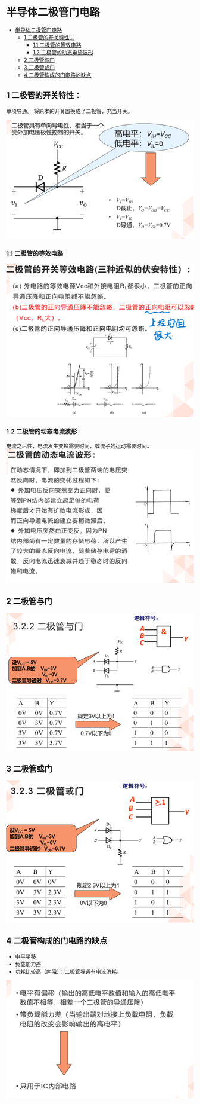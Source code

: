 <!--
 * @Author: 小叶同学
 * @Date: 2024-03-14 08:22:18
 * @LastEditors: Please set LastEditors
 * @LastEditTime: 2024-03-14 09:00:44
 * @Description: 请填写简介
-->
# 半导体二极管门电路

<!-- @import "[TOC]" {cmd="toc" depthFrom=1 depthTo=6 orderedList=false} -->

<!-- code_chunk_output -->

- [半导体二极管门电路](#半导体二极管门电路)
  - [1 二极管的开关特性：](#1-二极管的开关特性)
    - [1.1 二极管的等效电路](#11-二极管的等效电路)
    - [1.2 二极管的动态电流波形](#12-二极管的动态电流波形)
  - [2 二极管与门](#2-二极管与门)
  - [3 二极管或门](#3-二极管或门)
  - [4 二极管构成的门电路的缺点](#4-二极管构成的门电路的缺点)

<!-- /code_chunk_output -->



## 1 二极管的开关特性：

单项导通。
将原本的开关置换成了二极管，充当开关。

![alt text](image-1.png)

### 1.1 二极管的等效电路

![alt text](image-4.png)

### 1.2 二极管的动态电流波形

电流之后性，电流发生变换需要时间，载流子的运动需要时间。
![alt text](image-5.png)

## 2 二极管与门

![alt text](image-6.png)

## 3 二极管或门

![alt text](image-7.png)

## 4 二极管构成的门电路的缺点

- 电平平移
- 负载能力差
- 功耗比较高（内阻）：二极管导通有电流消耗。

![alt text](image-8.png)